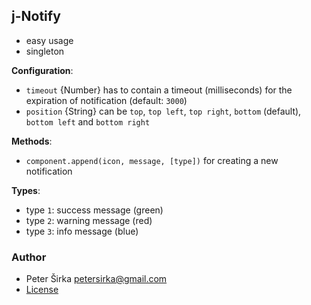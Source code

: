 ## j-Notify

- easy usage
- singleton

__Configuration__:

- `timeout` {Number} has to contain a timeout (milliseconds) for the expiration of notification (default: `3000`)
- `position` {String} can be `top`, `top left`, `top right`, `bottom` (default), `bottom left` and `bottom right`

__Methods__:

- `component.append(icon, message, [type])` for creating a new notification

__Types__:

- type `1`: success message (green)
- type `2`: warning message (red)
- type `3`: info message (blue)

### Author

- Peter Širka <petersirka@gmail.com>
- [License](https://www.totaljs.com/licenses/)